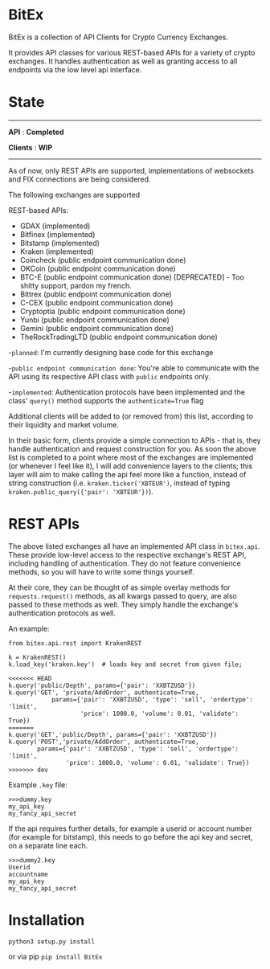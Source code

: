 # BitEx
BitEx is a collection of API Clients for Crypto Currency Exchanges.

It provides API classes for various REST-based APIs for a variety of 
crypto exchanges. It handles authentication as well as granting access to 
all endpoints via the low level api interface.


# State
--------------------------------

**API** : **Completed**

**Clients** : **WIP**

--------------------------------
As of now, only REST APIs are supported, implementations of websockets 
and FIX connections are being considered.

The following exchanges are supported

REST-based APIs:
- GDAX (implemented)
- Bitfinex (implemented)
- Bitstamp (implemented)
- Kraken (implemented)
- Coincheck (public endpoint communication done)
- OKCoin (public endpoint communication done)
- BTC-E (public endpoint communication done) [DEPRECATED] - Too shitty 
                                            support, pardon my french.
- Bittrex (public endpoint communication done)
- C-CEX (public endpoint communication done)
- Cryptoptia (public endpoint communication done)
- Yunbi (public endpoint communication done)
- Gemini (public endpoint communication done)
- TheRockTradingLTD (public endpoint communication done)


-`planned`: I'm currently designing base code for this exchange

-`public endpoint communication done`: You're able to communicate with 
the API using its respective API class with `public` endpoints only.

-`implemented`: Authentication protocols have been implemented and the 
class' `query()` method supports the `authenticate=True` flag



Additional clients will be added to (or removed from) this list, 
according to their liquidity and market volume.

In their basic form, clients provide a simple connection to APIs - that 
is, they handle authentication and request construction for you. As soon 
the above list is completed to a point where most of the exchanges are 
implemented (or whenever I feel like it), I will add convenience layers 
to the clients; this layer will aim to make calling the api feel more 
like a function, instead of string construction 
(i.e. `kraken.ticker('XBTEUR')`, instead of typing 
`kraken.public_query({'pair': 'XBTEUR'})`). 

# REST APIs

The above listed exchanges all have an implemented API class in 
`bitex.api`. These provide low-level access to the
respective exchange's REST API, including handling of authentication. 
They do not feature convenience methods, so you will
have to write some things yourself. 

At their core, they can be thought of as simple overlay methods for 
`requests.request()` methods, as all
kwargs passed to query, are also passed to these methods as well. They 
simply handle the exchange's authentication protocols as well.

An example:
```
from bitex.api.rest import KrakenREST

k = KrakenREST()
k.load_key('kraken.key')  # loads key and secret from given file;

<<<<<<< HEAD
k.query('public/Depth', params={'pair': 'XXBTZUSD'})
k.query('GET', 'private/AddOrder', authenticate=True,
            params={'pair': 'XXBTZUSD', 'type': 'sell', 'ordertype': 'limit',
                    'price': 1000.0, 'volume': 0.01, 'validate': True})
=======
k.query('GET','public/Depth', params={'pair': 'XXBTZUSD'})
k.query('POST','private/AddOrder', authenticate=True,
        params={'pair': 'XXBTZUSD', 'type': 'sell', 'ordertype': 'limit',
                'price': 1000.0, 'volume': 0.01, 'validate': True})
>>>>>>> dev
```

Example `.key` file:
```
>>>dummy.key
my_api_key
my_fancy_api_secret
```

If the api requires further details, for example a userid or account 
number (for example for bitstamp), this needs to go before the api key 
and secret, on a separate line each.
```
>>>dummy2.key
Userid
accountname
my_api_key
my_fancy_api_secret
```


# Installation
`python3 setup.py install`

or via pip
`pip install BitEx`









